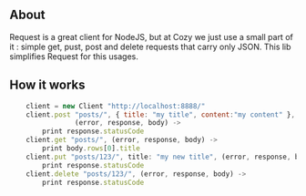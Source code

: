 ## About

Request is a great client for NodeJS, but at Cozy we just use a small part of
it : simple get, pust, post and delete requests that carry only JSON. This lib
simplifies Request for this usages.

## How it works

```javascript
    client = new Client "http://localhost:8888/"
    client.post "posts/", { title: "my title", content:"my content" }, \
                (error, response, body) ->
        print response.statusCode
    client.get "posts/", (error, response, body) ->
        print body.rows[0].title
    client.put "posts/123/", title: "my new title", (error, response, body) ->
        print response.statusCode
    client.delete "posts/123/", (error, response, body) ->
        print response.statusCode
```
